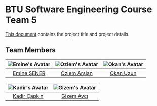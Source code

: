 # BTU Software Engineering Course Team 5
[This document](https://github.com/EmineSener/BtuSoftwareEngineeringTeam5/blob/main/SoftwareEngineeringTeam5.pdf) contains the project title and project details.

## Team Members
| ![Emine's Avatar](https://github.com/EmineSener.png) | ![Ozlem's Avatar](https://github.com/ozlemarslann.png) | ![Okan's Avatar](https://github.com/oqanxc.png) |
|:-------------:|:-------------:|:-------------:|
| [Emine ŞENER](https://github.com/EmineSener) | [Özlem Arslan](https://github.com/ozlemarslann) | [Okan Uzun](https://github.com/oqanxc) |

| ![Kadir's Avatar](https://github.com/kadircapkinn.png) |  ![Gizem's Avatar](https://github.com/gizemavci0.png)|
|:-------------:|:-------------:|
| [Kadir Çapkın](https://github.com/kadircapkinn) | [Gizem Avcı](https://github.com/gizemavci0) | 


 
